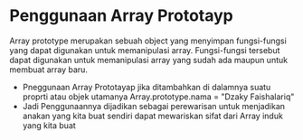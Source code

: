 <h1>Penggunaan Array Prototayp</h1>

<p>Array prototype merupakan sebuah object yang menyimpan fungsi-fungsi yang dapat digunakan untuk memanipulasi array. Fungsi-fungsi tersebut dapat digunakan untuk memanipulasi array yang sudah ada maupun untuk membuat array baru.</p>

<ul>
    <li>Pneggunaan Array Prototayap jika ditambahkan di dalamnya suatu proprti atau objek utamanya Array.prototype.nama = "Dzaky Faishalariq"</li>
    <li>Jadi Penggunaannya dijadikan sebagai perewarisan untuk menjadikan anakan yang kita buat sendiri dapat mewariskan sifat dari Array induk yang kita buat</li>
</ul>
